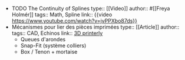 - TODO The Continuity of Splines
  type:: [[Video]]
  author:: #[[Freya Holmér]]
  tags:: Math, Spline
  link:: {{video https://www.youtube.com/watch?v=jvPPXbo87ds}}
- Mécanismes pour lier des pièces imprimées
  type:: [[Article]]
  author::
  tags:: CAD, Echinos
  link:: [3D printerly](https://3dprinterly.com/how-to-3d-print-connecting-joints-interlocking-parts/#interlocking-joints)
  - Queues d'arondes
  - Snap-Fit (système colliers)
  - Box / Tenon + mortaise
